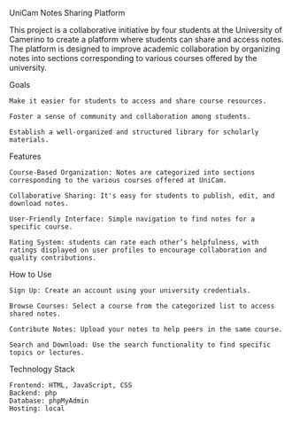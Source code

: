 UniCam Notes Sharing Platform

This project is a collaborative initiative by four students at the University of Camerino to create a platform where students can share and access notes. The platform is designed to improve academic collaboration by organizing notes into sections corresponding to various courses offered by the university.

Goals

    Make it easier for students to access and share course resources.
    
    Foster a sense of community and collaboration among students.
    
    Establish a well-organized and structured library for scholarly materials.

Features

    Course-Based Organization: Notes are categorized into sections corresponding to the various courses offered at UniCam.
    
    Collaborative Sharing: It's easy for students to publish, edit, and download notes.
    
    User-Friendly Interface: Simple navigation to find notes for a specific course.

    Rating System: students can rate each other’s helpfulness, with ratings displayed on user profiles to encourage collaboration and quality contributions.

How to Use

    Sign Up: Create an account using your university credentials.
    
    Browse Courses: Select a course from the categorized list to access shared notes.
    
    Contribute Notes: Upload your notes to help peers in the same course.
    
    Search and Download: Use the search functionality to find specific topics or lectures.


Technology Stack

    Frontend: HTML, JavaScript, CSS
    Backend: php
    Database: phpMyAdmin
    Hosting: local

